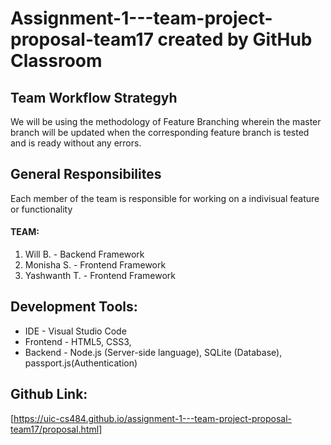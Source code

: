 # Assignment-1---team-project-proposal-team17 created by GitHub Classroom

## Team Workflow Strategyh

We will be using the methodology of Feature Branching wherein the master branch will be updated when the corresponding feature branch is tested and is ready without any errors.

## General Responsibilites

Each member of the team is responsible for working on a indivisual feature or functionality

#### **TEAM:** 
1. Will B. - Backend Framework
2. Monisha S. - Frontend Framework
3. Yashwanth T. - Frontend Framework

## Development Tools:
* IDE - Visual Studio Code
* Frontend - HTML5, CSS3, 
* Backend - Node.js (Server-side language), SQLite (Database), passport.js(Authentication)

## Github Link:
[https://uic-cs484.github.io/assignment-1---team-project-proposal-team17/proposal.html] 
